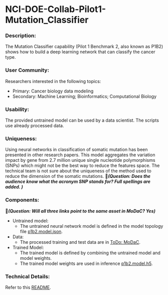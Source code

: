 # NCI-DOE-Collab-Pilot1-Mutation_Classifier

### Description:
The Mutation Classifier capability (Pilot 1 Benchmark 2, also known as P1B2) shows how to build a deep learning network that can classify the cancer type.

### User Community:	
Researchers interested in the following topics:
* Primary: Cancer biology data modeling
* Secondary: Machine Learning; Bioinformatics; Computational Biology


### Usability:	
The provided untrained model can be used by a data scientist. The scripts use already processed data.

### Uniqueness:	
Using neural networks in classification of somatic mutation has been presented in other research papers. This model aggregates the variation impact by gene from 2.7 million unique single nucleotide polymorphisms (SNPs) which might not be the best way to reduce the features space. The technical team is not sure about the uniqueness of the method used to reduce the dimension of the somatic mutations.
&#x1F534;_**(Question: Does the audience know what the acronym SNP stands for? Full spellings are added. )**_

### Components:	
&#x1F534;_**(Question: Will all three links point to the same asset in MoDaC? Yes)**_
* Untrained model: 
  * The untrained neural network model is defined in the model topology file [p1b2.model.json](https://modac.cancer.gov/searchTab?dme_data_id=). 
* Data:
  * The processed training and test data are in [ToDo: MoDaC](https://modac.cancer.gov/searchTab?dme_data_id=).
* Trained Model:
  * The trained model is defined by combining the untrained model and model weights.
  * The trained model weights are used in inference [p1b2.model.h5](https://modac.cancer.gov/searchTab?dme_data_id=).

### Technical Details:
Refer to this [README](./Pilot1/P1B2/README.md).
